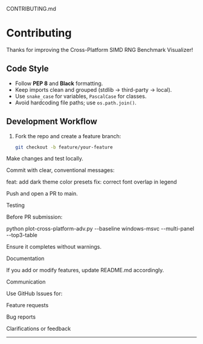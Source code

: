 CONTRIBUTING.md
# Contributing

Thanks for improving the Cross-Platform SIMD RNG Benchmark Visualizer!

## Code Style
- Follow **PEP 8** and **Black** formatting.
- Keep imports clean and grouped (stdlib → third-party → local).
- Use `snake_case` for variables, `PascalCase` for classes.
- Avoid hardcoding file paths; use `os.path.join()`.

## Development Workflow
1. Fork the repo and create a feature branch:
   ```bash
   git checkout -b feature/your-feature


Make changes and test locally.

Commit with clear, conventional messages:

feat: add dark theme color presets
fix: correct font overlap in legend


Push and open a PR to main.

Testing

Before PR submission:

python plot-cross-platform-adv.py --baseline windows-msvc --multi-panel --top3-table


Ensure it completes without warnings.

Documentation

If you add or modify features, update README.md accordingly.

Communication

Use GitHub Issues for:

Feature requests

Bug reports

Clarifications or feedback


---